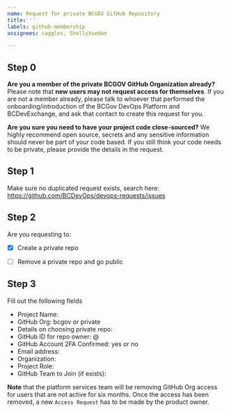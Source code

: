 ```yaml
---
name: Request for private BCGOV GitHub Repository
title: ''
labels: github-membership
assignees: caggles, ShellyXueHan

---
```


## Step 0

**Are you a member of the private BCGOV GitHub Organization already?**
Please note that **new users may not request access for themselves**. If you are not a member already, please talk to whoever that performed the onboarding/introduction of the BCGov DevOps Platform and BCDevExchange, and ask that contact to create this request for you.

**Are you sure you need to have your project code close-sourced?**
We highly recommend open source, secrets and any sensitive information should never be part of your code based. If you still think your code needs to be private, please provide the details in the request.


## Step 1
Make sure no duplicated request exists, search here:
https://github.com/BCDevOps/devops-requests/issues


## Step 2
Are you requesting to:
- [x] Create a private repo
- [ ] Remove a private repo and go public


## Step 3
Fill out the following fields

* Project Name: 
* GitHub Org: bcgov or private
* Details on choosing private repo: 
* GitHub ID for repo owner: @
* GitHub Account 2FA Confirmed: yes or no
* Email address: 
* Organization: 
* Project Role: 
* GitHub Team to Join (if exists): 


**Note** that the platform services team will be removing GitHub Org access for users that are not active for six months. Once the access has been removed, a new `Access Request` has to be made by the product owner.
